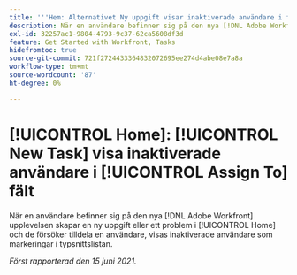 ```yaml
---
title: '''Hem: Alternativet Ny uppgift visar inaktiverade användare i fältet Tilldela till'
description: När en användare befinner sig på den nya [!DNL Adobe Workfront] upplevelsen skapar en ny uppgift eller ett problem i hemområdet och försöker tilldela en användare. Inaktiverade användare visas som val i dialogrutan [!UICONTROL typeahead] nedrullningsbar lista.
exl-id: 32257ac1-9804-4793-9c37-62ca5608df3d
feature: Get Started with Workfront, Tasks
hidefromtoc: true
source-git-commit: 721f2724433364832072695ee274d4abe08e7a8a
workflow-type: tm+mt
source-wordcount: '87'
ht-degree: 0%

---
```


# [!UICONTROL Home]: [!UICONTROL New Task] visa inaktiverade användare i [!UICONTROL Assign To] fält

När en användare befinner sig på den nya [!DNL Adobe Workfront] upplevelsen skapar en ny uppgift eller ett problem i [!UICONTROL Home] och de försöker tilldela en användare, visas inaktiverade användare som markeringar i typsnittslistan.

_Först rapporterad den 15 juni 2021._
